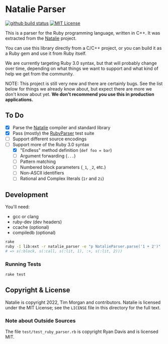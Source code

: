 # Natalie Parser

[![github build status](https://github.com/natalie-lang/natalie_parser/actions/workflows/build.yml/badge.svg)](https://github.com/natalie-lang/natalie_parser/actions?query=workflow%3ABuild+branch%3Amaster)
[![MIT License](https://img.shields.io/badge/license-MIT-blue)](https://github.com/natalie-lang/natalie_parser/blob/master/LICENSE)

This is a parser for the Ruby programming language, written in C++.
It was extracted from the [Natalie](https://github.com/natalie-lang/natalie) project.

You can use this library directly from a C/C++ project, or you can
build it as a Ruby gem and use it from Ruby itself.

We are currently targeting Ruby 3.0 syntax, but that will probably
change over time, depending on what things we want to support and
what kind of help we get from the community.

NOTE: This project is still very new and there are certainly bugs.
See the list below for things we already know about, but expect there
are more we don't know about yet. **We don't recommend you use this in
production applications.**

## To Do

- [x] Parse the [Natalie](https://github.com/natalie-lang/natalie) compiler and standard library
- [x] Pass (mostly) the [RubyParser](https://github.com/seattlerb/ruby_parser) test suite
- [ ] Support different source encodings
- [ ] Support more of the Ruby 3.0 syntax
  - [x] "Endless" method definition (`def foo = bar`)
  - [ ] Argument forwarding (`...`)
  - [ ] Pattern matching
  - [ ] Numbered block parameters (`_1`, `_2`, etc.)
  - [ ] Non-ASCII identifiers
  - [ ] Rational and Complex literals (`1r` and `2i`)

## Development

You'll need:

- gcc or clang
- ruby-dev (dev headers)
- ccache (optional)
- compiledb (optional)

```sh
rake
ruby -I lib:ext -r natalie_parser -e "p NatalieParser.parse('1 + 2')"
# => s(:block, s(:call, s(:lit, 1), :+, s(:lit, 2)))
```

### Running Tests

```sh
rake test
```

## Copyright & License

Natalie is copyright 2022, Tim Morgan and contributors. Natalie is licensed
under the MIT License; see the `LICENSE` file in this directory for the full text.

### Note about Outside Sources

The file `test/test_ruby_parser.rb` is copyright Ryan Davis and is licensed MIT.
